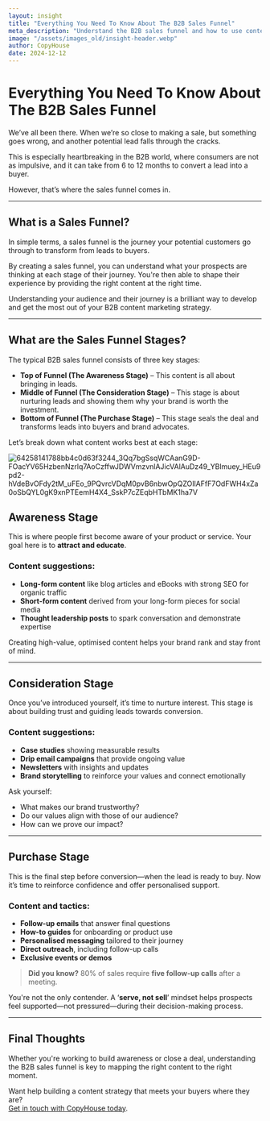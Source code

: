 ```yaml
---
layout: insight
title: "Everything You Need To Know About The B2B Sales Funnel"
meta_description: "Understand the B2B sales funnel and how to use content at each stage—from awareness to purchase—to convert leads into loyal buyers."
image: "/assets/images_old/insight-header.webp"
author: CopyHouse
date: 2024-12-12
---
```


# Everything You Need To Know About The B2B Sales Funnel

We’ve all been there. When we’re so close to making a sale, but something goes wrong, and another potential lead falls through the cracks. 

This is especially heartbreaking in the B2B world, where consumers are not as impulsive, and it can take from 6 to 12 months to convert a lead into a buyer. 

However, that’s where the sales funnel comes in.

---

## What is a Sales Funnel?

In simple terms, a sales funnel is the journey your potential customers go through to transform from leads to buyers. 

By creating a sales funnel, you can understand what your prospects are thinking at each stage of their journey. You're then able to shape their experience by providing the right content at the right time. 

Understanding your audience and their journey is a brilliant way to develop and get the most out of your B2B content marketing strategy. 

---

## What are the Sales Funnel Stages?

The typical B2B sales funnel consists of three key stages:

- **Top of Funnel (The Awareness Stage)** – This content is all about bringing in leads.  
- **Middle of Funnel (The Consideration Stage)** – This stage is about nurturing leads and showing them why your brand is worth the investment.  
- **Bottom of Funnel (The Purchase Stage)** – This stage seals the deal and transforms leads into buyers and brand advocates.  

Let’s break down what content works best at each stage:

![64258141788bb4c0d63f3244_3Qq7bgSsqWCAanG9D-FOacYV65HzbenNzrlq7AoCzffwJDWVmzvnlAJicVAlAuDz49_YBlmuey_HEu9pd2-hVdeBvOFdy2tM_uFEo_9PQvrcVDqM0pvB6nbwOpQZOIlAFfF7OdFWH4xZa0oSbQYL0gK9xnPTEemH4X4_SskP7cZEqbHTbMK1ha7V](https://github.com/user-attachments/assets/8b9b123d-e923-4cb0-b431-4961d4e48830)


## Awareness Stage

This is where people first become aware of your product or service. Your goal here is to **attract and educate**.

### Content suggestions:
- **Long-form content** like blog articles and eBooks with strong SEO for organic traffic  
- **Short-form content** derived from your long-form pieces for social media  
- **Thought leadership posts** to spark conversation and demonstrate expertise  

Creating high-value, optimised content helps your brand rank and stay front of mind.

---

## Consideration Stage

Once you’ve introduced yourself, it’s time to nurture interest. This stage is about building trust and guiding leads towards conversion.

### Content suggestions:
- **Case studies** showing measurable results  
- **Drip email campaigns** that provide ongoing value  
- **Newsletters** with insights and updates  
- **Brand storytelling** to reinforce your values and connect emotionally  

Ask yourself:
- What makes our brand trustworthy?
- Do our values align with those of our audience?
- How can we prove our impact?

---

## Purchase Stage

This is the final step before conversion—when the lead is ready to buy. Now it’s time to reinforce confidence and offer personalised support.

### Content and tactics:
- **Follow-up emails** that answer final questions  
- **How-to guides** for onboarding or product use  
- **Personalised messaging** tailored to their journey  
- **Direct outreach**, including follow-up calls  
- **Exclusive events or demos**

> **Did you know?** 80% of sales require **five follow-up calls** after a meeting.  

You're not the only contender. A ‘**serve, not sell**’ mindset helps prospects feel supported—not pressured—during their decision-making process.

---

## Final Thoughts

Whether you're working to build awareness or close a deal, understanding the B2B sales funnel is key to mapping the right content to the right moment.

Want help building a content strategy that meets your buyers where they are?  
[Get in touch with CopyHouse today](https://www.copyhouse.io/contact).

